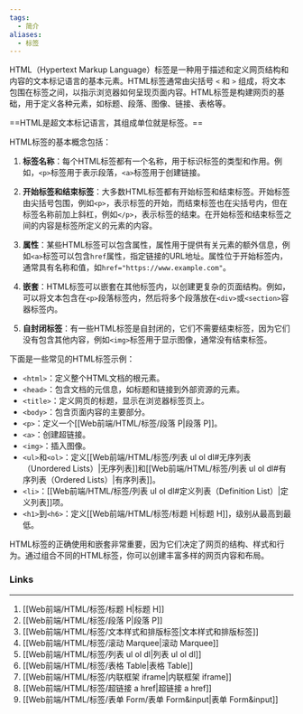 ```yaml
---
tags:
  - 简介
aliases:
  - 标签
---
```

HTML（Hypertext Markup Language）标签是一种用于描述和定义网页结构和内容的文本标记语言的基本元素。HTML标签通常由尖括号 `<` 和 `>` 组成，将文本包围在标签之间，以指示浏览器如何呈现页面内容。HTML标签是构建网页的基础，用于定义各种元素，如标题、段落、图像、链接、表格等。

==HTML是超文本标记语言，其组成单位就是标签。==

HTML标签的基本概念包括：

1. **标签名称**：每个HTML标签都有一个名称，用于标识标签的类型和作用。例如，`<p>`标签用于表示段落，`<a>`标签用于创建链接。

2. **开始标签和结束标签**：大多数HTML标签都有开始标签和结束标签。开始标签由尖括号包围，例如`<p>`，表示标签的开始，而结束标签也在尖括号内，但在标签名称前加上斜杠，例如`</p>`，表示标签的结束。在开始标签和结束标签之间的内容是标签所定义的元素的内容。

3. **属性**：某些HTML标签可以包含属性，属性用于提供有关元素的额外信息，例如`<a>`标签可以包含`href`属性，指定链接的URL地址。属性位于开始标签内，通常具有名称和值，如`href="https://www.example.com"`。

4. **嵌套**：HTML标签可以嵌套在其他标签内，以创建更复杂的页面结构。例如，可以将文本包含在`<p>`段落标签内，然后将多个段落放在`<div>`或`<section>`容器标签内。

5. **自封闭标签**：有一些HTML标签是自封闭的，它们不需要结束标签，因为它们没有包含其他内容，例如`<img>`标签用于显示图像，通常没有结束标签。

下面是一些常见的HTML标签示例：

- `<html>`：定义整个HTML文档的根元素。
- `<head>`：包含文档的元信息，如标题和链接到外部资源的元素。
- `<title>`：定义网页的标题，显示在浏览器标签页上。
- `<body>`：包含页面内容的主要部分。
- `<p>`：定义一个[[Web前端/HTML/标签/段落 P|段落 P]]。
- `<a>`：创建超链接。
- `<img>`：插入图像。
- `<ul>`和`<ol>`：定义[[Web前端/HTML/标签/列表 ul ol dl#无序列表（Unordered Lists）|无序列表]]和[[Web前端/HTML/标签/列表 ul ol dl#有序列表（Ordered Lists）|有序列表]]。
- `<li>`：[[Web前端/HTML/标签/列表 ul ol dl#定义列表（Definition List）|定义列表]]项。
- `<h1>`到`<h6>`：定义[[Web前端/HTML/标签/标题 H|标题 H]]，级别从最高到最低。

HTML标签的正确使用和嵌套非常重要，因为它们决定了网页的结构、样式和行为。通过组合不同的HTML标签，你可以创建丰富多样的网页内容和布局。

### Links
---
1. [[Web前端/HTML/标签/标题 H|标题 H]]
2. [[Web前端/HTML/标签/段落 P|段落 P]]
3. [[Web前端/HTML/标签/文本样式和排版标签|文本样式和排版标签]]
4. [[Web前端/HTML/标签/滚动 Marquee|滚动 Marquee]]
5. [[Web前端/HTML/标签/列表 ul ol dl|列表 ul ol dl]]
6. [[Web前端/HTML/标签/表格 Table|表格 Table]]
7. [[Web前端/HTML/标签/内联框架 iframe|内联框架 iframe]]
8. [[Web前端/HTML/标签/超链接 a href|超链接 a href]]
9. [[Web前端/HTML/标签/表单 Form/表单 Form&input|表单 Form&input]]

